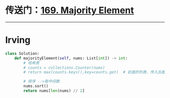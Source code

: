 # 传送门：[169. Majority Element](https://leetcode.cn/problems/majority-element/)
---
# Irving
```python
class Solution:
    def majorityElement(self, nums: List[int]) -> int:
        # 哈希表
        # counts = collections.Counter(nums)
        # return max(counts.keys(),key=counts.get)  # 前面的列表，传入后面的列表函数

        # 排序 -->取中间数
        nums.sort()
        return nums[len(nums) // 2]
```